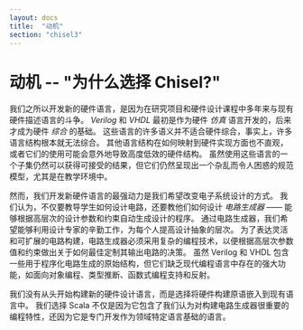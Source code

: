 ```yaml
---
layout: docs
title:  "动机"
section: "chisel3"
---
```


# 动机 -- "为什么选择 Chisel?"

我们之所以开发新的硬件语言，是因为在研究项目和硬件设计课程中多年来与现有硬件描述语言的斗争。
_Verilog_ 和 _VHDL_ 最初是作为硬件 _仿真_ 语言开发的，后来才成为硬件 _综合_ 的基础。
这些语言的许多语义并不适合硬件综合，事实上，许多语言结构根本就无法综合。
其他语言结构在如何映射到硬件实现方面也不直观，或者它们的使用可能会意外地导致高度低效的硬件结构。
虽然使用这些语言的一个子集仍然可以获得可接受的结果，但它们仍然呈现出一个杂乱而令人困惑的规范模型，尤其是在教学环境中。

然而，我们开发新硬件语言的最强动力是我们希望改变电子系统设计的方式。
我们认为，不仅要教导学生如何设计电路，还要教他们如何设计 *电路生成器* —— 能够根据高层次的设计参数和约束自动生成设计的程序。
通过电路生成器，我们希望能够利用设计专家的辛勤工作，为每个人提高设计抽象的层次。
为了表达灵活和可扩展的电路构建，电路生成器必须采用复杂的编程技术，以便根据高层次参数值和约束做出关于如何最佳定制其输出电路的决策。
虽然 Verilog 和 VHDL 包含一些用于程序化电路生成的原始结构，但它们缺乏现代编程语言中存在的强大功能，如面向对象编程、类型推断、函数式编程支持和反射。

我们没有从头开始构建新的硬件设计语言，而是选择将硬件构建原语嵌入到现有语言中。
我们选择 Scala 不仅是因为它包含了我们认为对构建电路生成器很重要的编程特性，还因为它是专门开发作为领域特定语言基础的语言。
